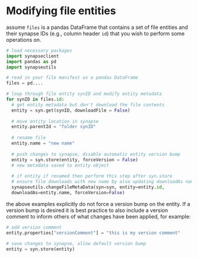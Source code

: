 # Modifying file entities

assume `files` is a pandas DataFrame that contains a set of file entities and their 
synapse IDs (e.g., column header `id`) that you wish to perform some operations on.

```python
# load necessary packages
import synapseclient
import pandas as pd
import synapseutils

# read in your file manifest as a pandas DataFrame
files = pd....

# loop through file entity synID and modify entity metadata
for synID in files.id:
  # get entity metadata but don't download the file contents
  entity = syn.get(synID, downloadFile = False)
  
  # move entity location in synapse
  entity.parentId = "folder synID"
  
  # rename file
  entity.name = "new name"
  
  # push changes to synapse, disable automatic entity version bump
  entity = syn.store(entity, forceVersion = False)
  # new metadata saved to entity object
  
  # if entity if renamed then perform this step after syn.store
  # ensure file downloads with new name by also updating downloadAs name
  synapseutils.changeFileMetaData(syn=syn, entity=entity.id, 
  downloadAs=entity.name, forceVersion=False)
```

the above examples explicitly do not force a version bump on the entity. If a 
version bump is desired it is best practice to also include a version comment to 
inform others of what changes have been applied, for example:

```python
# add version comment
entity.properties["versionComment"] = "this is my version comment"
  
# save changes to synapse, allow default version bump
entity = syn.store(entity)
```
